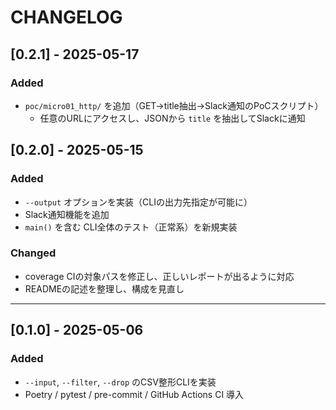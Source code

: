 # CHANGELOG
## [0.2.1] - 2025-05-17

### Added
- `poc/micro01_http/` を追加（GET→title抽出→Slack通知のPoCスクリプト）
  - 任意のURLにアクセスし、JSONから `title` を抽出してSlackに通知

## [0.2.0] - 2025-05-15
### Added
- `--output` オプションを実装（CLIの出力先指定が可能に）
- Slack通知機能を追加
- `main()` を含む CLI全体のテスト（正常系）を新規実装

### Changed
- coverage CIの対象パスを修正し、正しいレポートが出るように対応
- READMEの記述を整理し、構成を見直し

---

## [0.1.0] - 2025-05-06
### Added
- `--input`, `--filter`, `--drop` のCSV整形CLIを実装
- Poetry / pytest / pre-commit / GitHub Actions CI 導入
